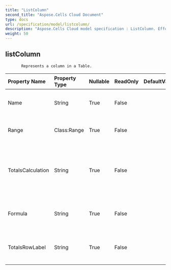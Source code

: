 ```yaml
---
title: "ListColumn"
second_title: "Aspose.Cells Cloud Document"
type: docs
url: /specification/model/listcolumn/
description: "Aspose.Cells Cloud model specification : ListColumn. Effortlessly handle Excel and other spreadsheet documents with features like opening, generating, editing, splitting, merging, comparing, and converting."
weight: 50
---
```


## **listColumn**

           Represents a column in a Table.            

| Property Name | Property Type | Nullable |  ReadOnly | DefaultValue | Description | 
| :- | :- | :- |:- |  :- | :- |
| Name | String | True |  False |  | Gets and sets the name of the column.  |  
| Range | Class:Range | True |  False |  | Gets the range of this list column.  |  
| TotalsCalculation | String | True |  False |  | Gets and sets the type of calculation in the Totals row of the list column.  |  
| Formula | String | True |  False |  | Gets and sets the formula of the list column.  |  
| TotalsRowLabel | String | True |  False |  | Gets and sets the display labels of total row.  |  


